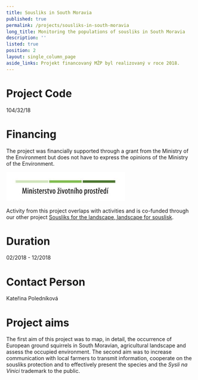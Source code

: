 ```yaml
---
title: Sousliks in South Moravia
published: true
permalink: /projects/sousliks-in-south-moravia
long_title: Monitoring the populations of sousliks in South Moravia
description: ''
listed: true
position: 2
layout: single_column_page
aside_links: Projekt financovaný MŽP byl realizovaný v roce 2018.
---
```

# Project Code

104/32/18

# Financing

The project was financially supported through a grant from the Ministry of the Environment but does not have to express the opinions of the Ministry of the Environment.

![](/media/OPEU-Logo-MZP_20141218v.JPG)

Activity from this project overlaps with activities and is co-funded through our other project [Sousliks for the landscape, landscape for souslisk](/projects/sousliks-for-the-landscape-landscape-for-sousliks). 

# Duration

 02/2018 - 12/2018

# Contact Person

Kateřina Poledníková

# Project aims

The first aim of this project was to map, in detail, the occurrence of European ground squirrels in South Moravian, agricultural landscape and assess the occupied environment. The second aim was to increase communication with local farmers to transmit information, cooperate on the sousliks protection and to effectively present the species and the _Sysli na Vinici_ trademark to the public.
